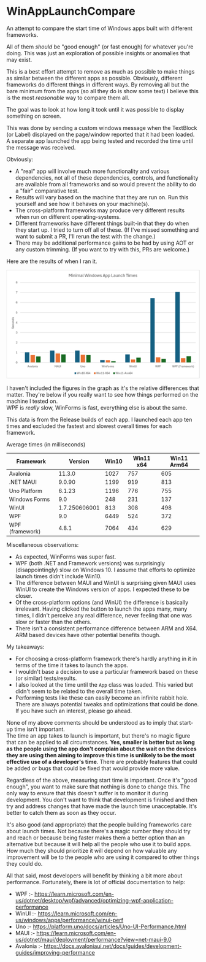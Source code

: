 # WinAppLaunchCompare

An attempt to compare the start time of Windows apps built with different frameworks.

All of them _should_ be "good enough" (or fast enough) for whatever you're doing. This was just an exploration of possible insights or anomalies that may exist.

This is a best effort attempt to remove as much as possible to make things as similar between the different apps as possible. Obviously, different frameworks do different things in different ways. By removing all but the bare minimum from the apps (so all they do is show some text) I believe this is the most _reasonable_ way to compare them all.

The goal was to look at how long it took until it was possible to display something on screen.

This was done by sending a custom windows message when the TextBlock (or Label) displayed on the page/window reported that it had been loaded. A separate app launched the app being tested and recorded the time until the message was received.

Obviously:

- A "real" app will involve much more functionality and various dependencies, not all of these dependencies, controls, and functionality are available from all frameworks and so would prevent the ability to do a "fair" comparative test.
- Results will vary based on the machine that they are run on. Run this yourself and see how it behaves on your machine(s).
- The cross-platform frameworks may produce very different results when run on different operating-systems.
- Different frameworks have different things built-in that they do when they start up. I tried to turn off all of these. (If I've missed something and want to submit a PR, I'll rerun the test with the change.)
- There may be additional performance gains to be had by using AOT or any custom trimming. (If you want to try with this, PRs are welcome.)

Here are the results of when I ran it.

![Graph of data shown in table below](./assets/image-2.png)

I haven't included the figures in the graph as it's the relative differences that matter. They're below if you really want to see how things performed on the machine I tested on.  
WPF is _really_ slow, WinForms is fast, everything else is about the same.

This data is from the Release builds of each app. I launched each app ten times and excluded the fastest and slowest overall times for each framework.

Average times (in milliseconds)

| Framework       | Version       | Win10 | Win11 x64 | Win11 Arm64 |
|-----------------|---------------|-------|-----------|-------------|
| Avalonia        | 11.3.0        | 1027  | 757       | 605         |
| .NET MAUI       | 9.0.90        | 1199  | 919       | 813         |
| Uno Platform    | 6.1.23        | 1196  | 776       | 755         |
| Windows Forms   | 9.0           | 248   | 231       | 137         |
| WinUI           | 1.7.250606001 | 813   | 308       | 498         |
| WPF             | 9.0           | 6449  | 524       | 372         |
| WPF (framework) | 4.8.1         | 7064  | 434       | 629         |

Miscellaneous observations:

- As expected, WinForms was super fast.
- WPF (both .NET and Framework versions) was surprisingly (disappointingly) slow on Windows 10. I assume that efforts to optimize launch times didn't include Win10.
- The difference between MAUI and WinUI is surprising given MAUI uses WinUI to create the Windows version of apps. I expected these to be closer.
- Of the cross-platform options (and WinUI) the difference is basically irrelevant. Having clicked the button to launch the apps many, many times, I didn't perceive any real difference, never feeling that one was slow or faster than the others.
- There isn't a consistent performance difference between ARM and X64. ARM based devices have other potential benefits though.

My takeaways:

- For choosing a cross-platform framework there's hardly anything in it in terms of the time it takes to launch the apps.
- I wouldn't base a decision to use a particular framework based on these (or similar) tests/results.
- I also looked at the time until the `App` class was loaded. This varied but didn't seem to be related to the overall time taken.
- Performing tests like these can easily become an infinite rabbit hole. There are always potential tweaks and optimizations that could be done. If you have such an interest, please go ahead.

None of my above comments should be understood as to imply that start-up time isn't important.  
The time an app takes to launch is important, but there's no magic figure that can be applied to all circumstances. **Yes, smaller is better but as long as the people using the app don't complain about the wait on the devices they are using then aiming to improve this time is unlikely to be the most effective use of a developer's time**. There are probably features that could be added or bugs that could be fixed that would provide more value.

Regardless of the above, measuring start time is important. Once it's "good enough", you want to make sure that nothing is done to change this. The only way to ensure that this doesn't suffer is to monitor it during development. You don't want to think that development is finished and then try and address changes that have made the launch time unacceptable. It's better to catch them as soon as they occur.

It's also good (and appropriate) that the people building frameworks care about launch times. Not because there's a magic number they should try and reach or because being faster makes them a better option than an alternative but because it will help all the people who use it to build apps.  
How much they should prioritize it will depend on how valuable any improvement will be to the people who are using it compared to other things they could do.

All that said, most developers will benefit by thinking a bit more about performance. Fortunately, there is lot of official documentation to help:

- WPF :- https://learn.microsoft.com/en-us/dotnet/desktop/wpf/advanced/optimizing-wpf-application-performance
- WinUI :- https://learn.microsoft.com/en-us/windows/apps/performance/winui-perf
- Uno :- https://platform.uno/docs/articles/Uno-UI-Performance.html
- MAUI :- https://learn.microsoft.com/en-us/dotnet/maui/deployment/performance?view=net-maui-9.0
- Avalonia :- https://docs.avaloniaui.net/docs/guides/development-guides/improving-performance

